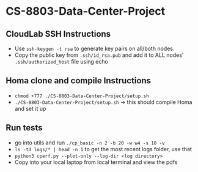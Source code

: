 # CS-8803-Data-Center-Project

## CloudLab SSH Instructions
- Use `ssh-keygen -t rsa` to generate key pairs on all/both nodes.
- Copy the public key from `.ssh/id_rsa.pub` and add it to ALL nodes' `.ssh/authorized_host` file using echo

## Homa clone and compile Instructions
- `chmod +777 ./CS-8803-Data-Center-Project/setup.sh`
- `./CS-8803-Data-Center-Project/setup.sh` -> this should compile Homa and set it up

## Run tests
- go into utils and run `./cp_basic -n 2 -b 20 -w w4 -s 10 -v`
- `ls -td logs/* | head -n 1` to get the most recent logs folder, use that
- `python3 cperf.py --plot-only --log-dir <log directory>`
- Copy into your local laptop from local terminal and view the pdfs